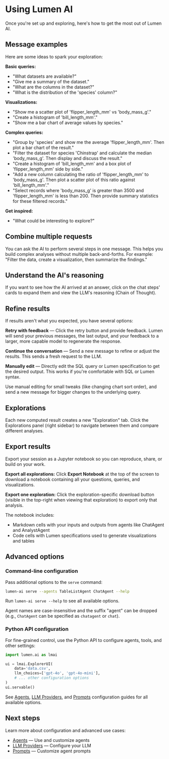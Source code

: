 # Using Lumen AI

Once you're set up and exploring, here's how to get the most out of Lumen AI.

## Message examples

Here are some ideas to spark your exploration:

**Basic queries:**

- "What datasets are available?"
- "Give me a summary of the dataset."
- "What are the columns in the dataset?"
- "What is the distribution of the 'species' column?"

**Visualizations:**

- "Show me a scatter plot of 'flipper_length_mm' vs 'body_mass_g'."
- "Create a histogram of 'bill_length_mm'."
- "Show me a bar chart of average values by species."

**Complex queries:**

- "Group by 'species' and show me the average 'flipper_length_mm'. Then plot a bar chart of the result."
- "Filter the dataset for species 'Chinstrap' and calculate the median 'body_mass_g'. Then display and discuss the result."
- "Create a histogram of 'bill_length_mm' and a box plot of 'flipper_length_mm' side by side."
- "Add a new column calculating the ratio of 'flipper_length_mm' to 'body_mass_g'. Then plot a scatter plot of this ratio against 'bill_length_mm'."
- "Select records where 'body_mass_g' is greater than 3500 and 'flipper_length_mm' is less than 200. Then provide summary statistics for these filtered records."

**Get inspired:**

- "What could be interesting to explore?"

## Combine multiple requests

You can ask the AI to perform several steps in one message. This helps you build complex analyses without multiple back-and-forths. For example: "Filter the data, create a visualization, then summarize the findings."

## Understand the AI's reasoning

If you want to see how the AI arrived at an answer, click on the chat steps' cards to expand them and view the LLM's reasoning (Chain of Thought).

## Refine results

If results aren't what you expected, you have several options:

**Retry with feedback** — Click the retry button and provide feedback. Lumen will send your previous messages, the last output, and your feedback to a larger, more capable model to regenerate the response.

**Continue the conversation** — Send a new message to refine or adjust the results. This sends a fresh request to the LLM.

**Manually edit** — Directly edit the SQL query or Lumen specification to get the desired output. This works if you're comfortable with SQL or Lumen syntax.

Use manual editing for small tweaks (like changing chart sort order), and send a new message for bigger changes to the underlying query.

## Explorations

Each new computed result creates a new "Exploration" tab. Click the Explorations panel (right sidebar) to navigate between them and compare different analyses.

## Export results

Export your session as a Jupyter notebook so you can reproduce, share, or build on your work.

**Export all explorations:**
Click **Export Notebook** at the top of the screen to download a notebook containing all your questions, queries, and visualizations.

**Export one exploration:**
Click the exploration-specific download button (visible in the top-right when viewing that exploration) to export only that analysis.

The notebook includes:
- Markdown cells with your inputs and outputs from agents like ChatAgent and AnalystAgent
- Code cells with Lumen specifications used to generate visualizations and tables

## Advanced options

### Command-line configuration

Pass additional options to the `serve` command:

```bash
lumen-ai serve --agents TableListAgent ChatAgent --help
```

Run `lumen-ai serve --help` to see all available options.

Agent names are case-insensitive and the suffix "agent" can be dropped (e.g., `ChatAgent` can be specified as `chatagent` or `chat`).

### Python API configuration

For fine-grained control, use the Python API to configure agents, tools, and other settings:

```python
import lumen.ai as lmai

ui = lmai.ExplorerUI(
    data='data.csv',
    llm_choices=['gpt-4o', 'gpt-4o-mini'],
    # ... other configuration options
)
ui.servable()
```

See [Agents](../configuration/agents.md), [LLM Providers](../configuration/llm_providers.md), and [Prompts](../configuration/prompts.md) configuration guides for all available options.

## Next steps

Learn more about configuration and advanced use cases:

- [Agents](../configuration/agents.md) — Use and customize agents
- [LLM Providers](../configuration/llm_providers.md) — Configure your LLM
- [Prompts](../configuration/prompts.md) — Customize agent prompts
